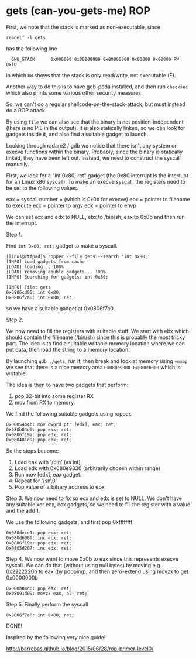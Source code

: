 gets (can-you-gets-me)  ROP
===========================

First, we note that the stack is marked as non-executable, since

`readelf -l gets`

has the following line 

`  GNU_STACK      0x000000 0x00000000 0x00000000 0x00000 0x00000 RW  0x10`

in which `RW` shows that the stack is only read/write, not executable (E).

Another way to do this is to have gdb-peda installed, and then run `checksec`
which also prints some various other security measures.

So, we can't do a regular shellcode-on-the-stack-attack, but must instead do a
ROP attack.

By using `file` we can also see that the binary is not position-independent
(there is no PIE in the output). It is also statically linked, so we can look
for gadgets inside it, and also find a suitable gadget to launch.

Looking through radare2 / gdb we notice that there isn't any system or execve
functions within the binary. Probably, since the binary is statically linked,
they have been left out. Instead, we need to construct the syscall manually.

First, we look for a "int 0x80; ret" gadget (the 0x80 interrupt is the interrupt
for an Linux x86 syscall). To make an execve syscall, the registers need to be
set to the following values.

eax = syscall number = (which is 0x0b for execve)
ebx = pointer to filename to execute
ecx = pointer to argv
edx = pointer to envp

We can set ecx and edx to NULL, ebx to /bin/sh, eax to 0x0b and then run
the interrupt.

Step 1. 

Find `int 0x80; ret;` gadget to make a syscall.
```
[linus@ctfpad]$ ropper --file gets --search 'int 0x80;'
[INFO] Load gadgets from cache
[LOAD] loading... 100%
[LOAD] removing double gadgets... 100%
[INFO] Searching for gadgets: int 0x80;

[INFO] File: gets
0x0806cd95: int 0x80; 
0x0806f7a0: int 0x80; ret; 
```
so we have a suitable gadget at 0x0806f7a0.

Step 2.

We now need to fill the registers with suitable stuff. We start with ebx which
should contain the filename (/bin/sh) since this is probably the most tricky part.
The idea is to find a suitable writable memory location where we can put data,
then load the string to a memory location.

By launching `gdb ./gets`, run it, then break and look at memory using `vmmap`
we see that there is a nice memory area `0x080e9000-0x080eb000` which is writable.

The idea is then to have two gadgets that perform:
1) pop 32-bit into some register RX
2) mov from RX to memory.

We find the following suitable gadgets using ropper.

```
0x08054b4b: mov dword ptr [edx], eax; ret;
0x080b84d6: pop eax; ret;
0x0806f19a: pop edx; ret;
0x080481c9: pop ebx; ret;
```

So the steps become:
1. Load eax with '/bin' (as int)
2. Load edx with 0x080e9330 (arbitrarily chosen within range)
3. Run mov [edx], eax gadget.
4. Repeat for '/sh\0'
5. Pop value of arbitrary address to ebx

Step 3. We now need to fix so ecx and edx is set to NULL.
We don't have any suitable xor ecx, ecx gadgets, so we need
to fill the register with a value and the add 1.

We use the following gadgets, and first pop 0xffffffff
```
0x080dece1: pop ecx; ret;
0x080d608f: inc ecx; ret;
0x0806f19a: pop edx; ret;
0x0805d207: inc edx; ret; 
```

Step 4. We now want to move 0x0b to eax since this represents execve syscall.
We can do that (without using null bytes) by moving e.g. 0x2222220b
to eax (by popping), and then zero-extend using movzx to get 0x0000000b
```
0x080b84d6: pop eax; ret;
0x08091d09: movzx eax, al; ret; 
```

Step 5. Finally perform the syscall
```
0x0806f7a0: int 0x80; ret; 
```

DONE!

Inspired by the following very nice guide!

http://barrebas.github.io/blog/2015/06/28/rop-primer-level0/
